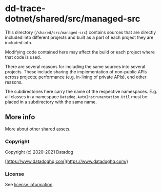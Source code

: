 ﻿# dd-trace-dotnet/shared/src/managed-src

This directory (`/shared/src/managed-src`) contains sources that are directly included into different projects and built as a part of each project they are included into.

Modifying code contained here may affect the build or each project where that code is used.

There are several reasons for including the same sources into several projects. These include sharing the implementation of non-public APIs across projects; performance (e.g. in-lining of private APIs), end other reasons.

The subdirectories here carry the name of the respective namespaces.
E.g. all classes in a namespace `Datadog.AutoInstrumentation.Util` must be
placed in a subdirectory with the same name.

## More info

[More about other shared assets](../README.md#shared-assets-overview).

### Copyright

Copyright (c) 2020-2021 Datadog

[https://www.datadoghq.com](https://www.datadoghq.com/)

### License

See [license information](../LICENSE).
